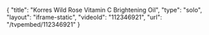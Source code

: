 {
    "title": "Korres Wild Rose Vitamin C Brightening Oil",
    "type": "solo",
    "layout": "iframe-static",
    "videoId": "112346921",
    "url": "\/tvpembed\/112346921"
}
